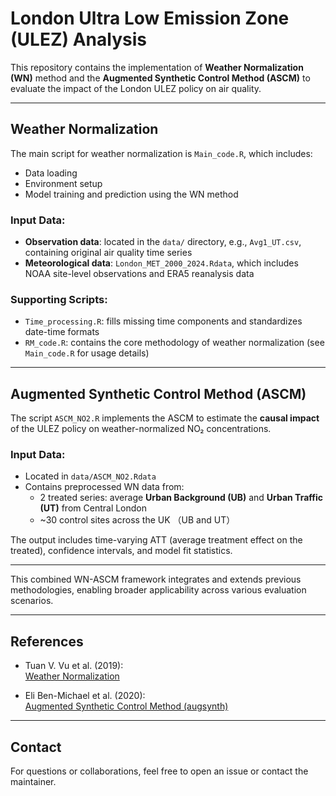 # London Ultra Low Emission Zone (ULEZ) Analysis

This repository contains the implementation of **Weather Normalization (WN)** method and the **Augmented Synthetic Control Method (ASCM)** to evaluate the impact of the London ULEZ policy on air quality.

---

## Weather Normalization

The main script for weather normalization is `Main_code.R`, which includes:

- Data loading  
- Environment setup  
- Model training and prediction using the WN method

### Input Data:

- **Observation data**: located in the `data/` directory, e.g., `Avg1_UT.csv`, containing original air quality time series  
- **Meteorological data**: `London_MET_2000_2024.Rdata`, which includes NOAA site-level observations and ERA5 reanalysis data

### Supporting Scripts:

- `Time_processing.R`: fills missing time components and standardizes date-time formats  
- `RM_code.R`: contains the core methodology of weather normalization (see `Main_code.R` for usage details)

---

## Augmented Synthetic Control Method (ASCM)

The script `ASCM_NO2.R` implements the ASCM to estimate the **causal impact** of the ULEZ policy on weather-normalized NO₂ concentrations.

### Input Data:

- Located in `data/ASCM_NO2.Rdata`
- Contains preprocessed WN data from:
  - 2 treated series: average **Urban Background (UB)** and **Urban Traffic (UT)** from Central London
  - ~30 control sites across the UK （UB and UT）


The output includes time-varying ATT (average treatment effect on the treated), confidence intervals, and model fit statistics.

---

This combined WN-ASCM framework integrates and extends previous methodologies, enabling broader applicability across various evaluation scenarios.  

---
## References

- Tuan V. Vu et al. (2019):  
  [Weather Normalization](https://github.com/tuanvvu/Air_quality_trend_analysis)

- Eli Ben-Michael et al. (2020):  
  [Augmented Synthetic Control Method (augsynth)](https://github.com/ebenmichael/augsynth)

---

## Contact

For questions or collaborations, feel free to open an issue or contact the maintainer.
